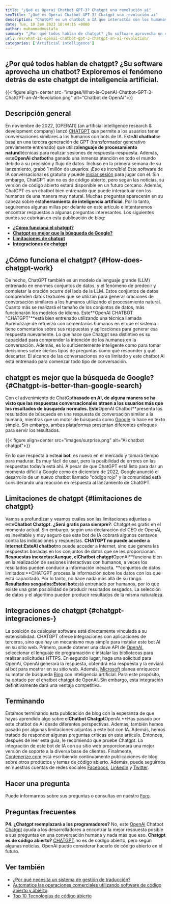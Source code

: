 ```yaml
---
title: "¿Qué es Operai Chatbot GPT-3? Chatgpt una revolución ai" 
seoTitle: "¿Qué es Operai Chatbot GPT-3? Chatgpt una revolución ai" 
description: "ChatGPT es un chatbot a IA que interactúa con los humanos de manera natural. Este chatbot de OpenAI se basa en el modelo AI de procesamiento del lenguaje llamado GPT-3." 
date: Tue, 10 Jan 2023 18:44:15 +0000
author: muhammadmustafa
summary: "¿Por qué todos hablan de chatgpt? ¿Su software aprovecha un chatbot? Exploremos el fenómeno detrás de este chatgpt de inteligencia artificial." 
url: /es/what-is-openai-chatbot-gpt-3-chatgpt-an-ai-revolution/
categories: ['Artificial intelligence']
---
```


## ¿Por qué todos hablan de chatgpt? ¿Su software aprovecha un chatbot? Exploremos el fenómeno detrás de este chatgpt de inteligencia artificial.

{{< figure align=center src="images/What-is-OpenAI-Chatbot-GPT-3-ChatGPT-an-AI-Revolution.png" alt="Chatbot de OpenAi">}}


## Descripción general

En noviembre de 2022, [OPERAI1] (an artificial intelligence research & development company) lanzó [CHATGPT][2] que permite a los usuarios tener conversaciones similares a los humanos con bots de IA. Este**AI chatbot**se basa en una tercera generación de GPT (transformador generativo previamente entrenado) que utiliza**lenguaje de procesamiento natural**técnicas para realizar sesiones de respuesta-respuesta. Además, este**OpenAi chatbot**ha ganado una inmensa atención en todo el mundo debido a su precisión y flujo de datos. Incluso en la primera semana de su lanzamiento, grabó 1 millón de usuarios. ¡Eso es increíble!
Este software de IA conversacional es gratuito y puede [iniciar sesión][3] para jugar con él. Sin embargo, ChatGPT aún no es de código abierto, pero según las noticias, su versión de código abierto estará disponible en un futuro cercano. Además, ChatGPT es un chatbot bien entrenado que puede interactuar con los humanos de una manera muy natural. Muchas preguntas aparecerán en su cabeza sobre esta**herramienta de inteligencia artificial**. Por lo tanto, seguiremos algunas millas por delante en este artículo e intentaremos encontrar respuestas a algunas preguntas interesantes.
Los siguientes puntos se cubrirán en esta publicación de blog:
* **[¿Cómo funciona el chatgpt?][4]**
* **[Chatgpt es mejor que la búsqueda de Google?][5]**
* **[Limitaciones de chatgpt][6]**
* **[Integraciones de chatgpt][7]**

## ¿Cómo funciona el chatgpt?   {#How-does-chatgpt-work}
De hecho, ChatGPT también es un modelo de lenguaje grande (LLM) entrenado en enormes conjuntos de datos, y el fenómeno de predecir y completar la oración ocurre del lado de la LLM. Estos conjuntos de datos comprenden datos textuales que se utilizan para generar oraciones de conversación similares a los humanos utilizando el procesamiento natural. Cuanto más se realizará el tamaño de los conjuntos de datos, más funcionarán los modelos de idioma.
Este**OpenAI CHATBOT "CHATGPT"**está bien entrenado utilizando una técnica llamada Aprendizaje de refuerzo con comentarios humanos en el que el sistema tiene comentarios sobre sus respuestas y aplicaciones para generar esa respuesta nuevamente. Lo que hace que Chatgpt sea distintivo es su capacidad para comprender la intención de los humanos en la conversación. Además, es lo suficientemente inteligente como para tomar decisiones sobre ciertos tipos de preguntas como qué responder y qué descartar. El alcance de las conversaciones no es limitado y este chatbot Ai está entrenado para comenzar todo tipo de conversación.

## chatgpt es mejor que la búsqueda de Google?   {#Chatgpt-is-better-than-google-search}
Con el advenimiento de ChatGpt**basado en AI, de alguna manera se ha visto que las respuestas conversacionales atraen a los usuarios más que los resultados de búsqueda normales. Este**OpenAI Chatbot**presenta los resultados de búsqueda en una respuesta de conversación similar a la humana, mientras que un motor de búsqueda como [Google][8] lo hace en texto simple. Sin embargo, ambas plataformas presentan diferentes enfoques para servir los resultados.

{{< figure align=center src="images/surprise.png" alt="Ai chatbot chatgpt">}}

En lo que respecta a este**ai bot**, es nuevo en el mercado y tomará tiempo para madurar. Es muy fácil de usar, pero la posibilidad de errores en las respuestas todavía está ahí. A pesar de que ChatGPT está listo para dar un momento difícil a Google como en diciembre de 2022, Google anunció el desarrollo de un nuevo chatbot llamado "código rojo" y la comunidad está considerando una reacción en respuesta al lanzamiento de ChatGPT.

## Limitaciones de chatgpt   {#limitaciones de chatgpt}
Vamos a profundizar y veamos cuáles son las limitaciones adjuntas a este**Chatbot Chatgpt.**
**¿Será gratis para siempre?**: Chatgpt es gratis en el momento actual. Sin embargo, según una declaración del CEO de OpenAi, es inevitable y muy seguro que este bot de IA cobrará algunos centavos contra las indicaciones y respuestas.
**CHATGPT no puede acceder a Internet:**Este**AI chatbot**no puede acceder a Internet, sino que genera las respuestas basadas en los conjuntos de datos que se les proporcionan.
**Respuestas inexactas:**Aunque, el**Chatbot chatgpt**OpenAi**funciona bien en la realización de sesiones interactivas con humanos, a veces los resultados pueden conducir a información inexacta.
**conjuntos de datos limitados:**CHATGPT procesa la información sobre los datos con los que está capacitado. Por lo tanto, no hace nada más allá de su rango.
**Resultados sesgados:**Este**ai bot**está entrenado por humanos, por lo que existe una gran posibilidad de producir resultados sesgados. La selección de datos y el algoritmo pueden producir resultados de la misma naturaleza.

## Integraciones de chatgpt   {#chatgpt-integraciones-}
La posición de cualquier software está directamente vinculada a su extensibilidad. CHATGPT ofrece integraciones con aplicaciones de terceros, sino que hay un mecanismo muy simple para instalar este bot AI en su sitio web. Primero, puede obtener una clave API de [OpenAI][1], seleccionar el lenguaje de programación e instalar las bibliotecas para realizar solicitudes HTTPS. En segundo lugar, haga una solicitud para OpenAi, OpenAi generará la respuesta, obtendrá esa respuesta y la enviará al bot para mostrar en su sitio web.
Además, [Microsoft][9] planea enriquecer su motor de búsqueda [Bing][10] con inteligencia artificial. Para este propósito, ha optado por el chatbot chatgpt de OpenAI. Sin embargo, esta integración definitivamente dará una ventaja competitiva.

## Terminando
Estamos terminando esta publicación de blog con la esperanza de que hayas aprendido algo sobre el**Chatbot Chatgpt**OpenAi.**Has pasado por este chatbot de AI desde diferentes perspectivas. Además, también hemos pasado por algunas limitaciones adjuntas a este bot con IA. Además, hemos tratado de responder algunas preguntas críticas en este artículo. Entonces, después de leer esta guía, le recomiendo que pruebe Chatgpt. La integración de este bot de IA con su sitio web proporcionará una mejor versión de soporte a la diversa base de clientes.
Finalmente, [Contenerize.com][11] está escribiendo continuamente publicaciones de blog sobre otros productos y temas de código abierto. Además, puede seguirnos en nuestras cuentas de redes sociales [Facebook][12], [LinkedIn][13] y [Twitter][14].

## Hacer una pregunta
Puede informarnos sobre sus preguntas o consultas en nuestro [Foro][15].

## Preguntas frecuentes
**P4. ¿Chatgpt reemplazará a los programadores?**
No, este [OpenAi][1] Chatbot [Chatgpt][2] ayuda a los desarrolladores a encontrar la mejor respuesta posible a sus preguntas en una conversación humana y nada más que eso.
**Chatgpt es de código abierto?**
[CHATGPT][2] no es de código abierto, pero según algunas noticias, OpenAi puede considerar hacerlo de código abierto en el futuro.

## Ver también
  * [¿Por qué necesita un sistema de gestión de traducción?][16]
  * [Automatice las operaciones comerciales utilizando software de código abierto y abierto][17]
  * [Top 10 Tecnologías de código abierto][18]

  
[1]: https://openai.com/
[2]: https://chat.openai.com/chat
[3]: https://chat.openai.com/
[4]: #How-does-ChatGPT-work
[5]: #ChatGPT-is-better-than-Google-Search
[6]: #Limitations-of-ChatGPT
[7]: #ChatGPT-integrations-
[8]: https://www.google.com/
[9]: https://www.microsoft.com/en-pk
[10]: https://www.bing.com/
[11]: https://www.containerize.com/
[12]: https://web.facebook.com/containerize
[13]: https://www.linkedin.com/company/containerize/
[14]: https://twitter.com/containerize_co
[15]: https://forum.containerize.com/
[16]: https://blog.containerize.com/software-development/why-do-you-need-a-translation-management-system/
[17]: https://blog.containerize.com/blogging/automate-business-operations-using-open-source-software/
[18]: https://blog.containerize.com/backup-and-sync-software/top-10-open-source-trending-technologies-of-2022/
